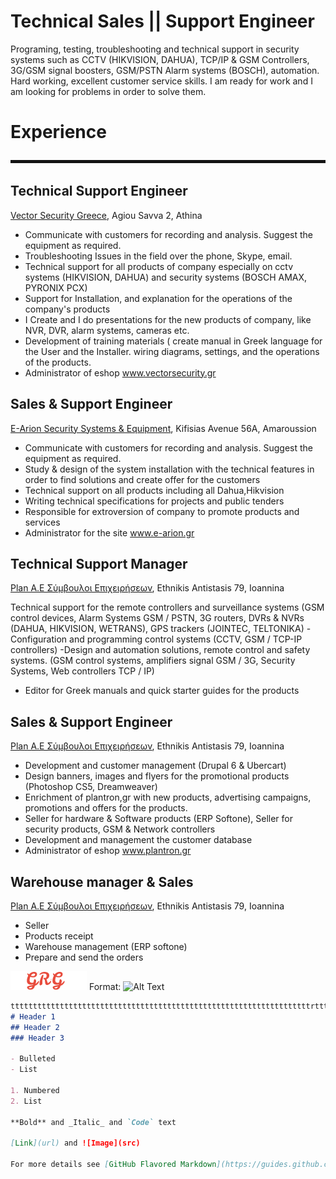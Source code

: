 # Technical Sales || Support Engineer

Programing, testing, troubleshooting and technical support in security systems such as CCTV (HIKVISION, DAHUA), TCP/IP & GSM Controllers, 3G/GSM signal boosters, GSM/PSTN Alarm systems (BOSCH), automation.
Hard working, excellent customer service skills. I am ready for work and I am looking for problems in order to solve them.

# Experience
![](https://github.com/ggratsa/ggratsa.github.io/blob/grg-site/sssss.JPG)
## Technical Support Engineer
[Vector Security Greece](http://www.vectorsecurity.gr), Agiou Savva 2, Athina

- Communicate with customers for recording and analysis. Suggest the equipment as required.
- Troubleshooting Issues in the field over the phone, Skype, email.
- Technical support for all products of company especially on cctv systems (HIKVISION, DAHUA) and security systems (BOSCH AMAX, PYRONIX PCX)
- Support for Installation, and explanation for the operations of the company's products
- I Create and I do presentations for the new products of company, like NVR, DVR, alarm systems, cameras etc.
- Development of training materials ( create manual in Greek language for the User and the Installer. wiring diagrams, settings, and the operations of the products.
- Administrator of eshop www.vectorsecurity.gr

## Sales & Support Engineer
[E-Arion Security Systems & Equipment](https://e-arion.gr/), Kifisias Avenue 56A, Amaroussion

- Communicate with customers for recording and analysis. Suggest the equipment as required.
- Study & design of the system installation with the technical features in order to find solutions and create offer for the customers
- Technical support on all products including all Dahua,Hikvision
- Writing technical specifications for projects and public tenders
- Responsible for extroversion of company to promote products and services
- Administrator for the site www.e-arion.gr

## Technical Support Manager
[Plan A.E Σύμβουλοι Επιχειρήσεων](https://plantron.gr/), Ethnikis Antistasis 79, Ioannina

Technical support for the remote controllers and surveillance systems (GSM control devices, Alarm Systems GSM / PSTN, 3G routers, DVRs & NVRs (DAHUA, HIKVISION, WETRANS), GPS trackers (JOINTEC, TELTONIKA)
-Configuration and programming control systems (CCTV, GSM / TCP-IP controllers)
-Design and automation solutions, remote control and safety systems.
(GSM control systems, amplifiers signal GSM / 3G, Security Systems, Web controllers TCP / IP)
- Editor for Greek manuals and quick starter guides for the products

## Sales & Support Engineer
[Plan A.E Σύμβουλοι Επιχειρήσεων](https://plantron.gr/), Ethnikis Antistasis 79, Ioannina

- Development and customer management (Drupal 6 & Ubercart)
- Design banners, images and flyers for the promotional products (Photoshop CS5, Dreamweaver)
- Enrichment of plantron,gr with new products, advertising campaigns, promotions and offers for the products.
- Seller for hardware & Software products (ERP Softone), Seller for security products, GSM & Network controllers
- Development and management the customer database
- Administrator of eshop www.plantron.gr

## Warehouse manager & Sales
[Plan A.E Σύμβουλοι Επιχειρήσεων](https://plantron.gr/), Ethnikis Antistasis 79, Ioannina

- Seller
- Products receipt
- Warehouse management (ERP softone)
- Prepare and send the orders

![GitHub Logo](/images/logo.png)
Format: ![Alt Text](url)


```markdown
tttttttttttttttttttttttttttttttttttttttttttttttttttttttttttttttttttrttt
# Header 1
## Header 2
### Header 3

- Bulleted
- List

1. Numbered
2. List

**Bold** and _Italic_ and `Code` text

[Link](url) and ![Image](src)

For more details see [GitHub Flavored Markdown](https://guides.github.com/features/mastering-markdown/).
```
